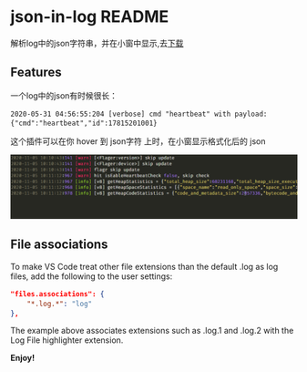 # json-in-log README

解析log中的json字符串，并在小窗中显示,去[下载](https://marketplace.visualstudio.com/items?itemName=imgss.json-in-log)
## Features

一个log中的json有时候很长：

```log
2020-05-31 04:56:55:204 [verbose] cmd "heartbeat" with payload: {"cmd":"heartbeat","id":17815201001}
```
这个插件可以在你 hover 到 json字符 上时，在小窗显示格式化后的 json

![example](./img/example.gif)

## File associations
To make VS Code treat other file extensions than the default .log as log files, add the following to the user settings:

```json
"files.associations": {
    "*.log.*": "log"
},
```

The example above associates extensions such as .log.1 and .log.2 with the Log File highlighter extension.

**Enjoy!**

